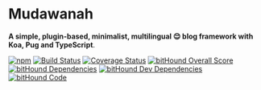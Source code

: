 # Mudawanah

**A simple, plugin-based, minimalist, multilingual 😌 blog framework with Koa, Pug and TypeScript**.

[![npm](https://img.shields.io/npm/v/mudawanah.svg)](https://www.npmjs.com/package/mudawanah)
[![Build Status](https://travis-ci.org/RagibHasin/mudawanah.svg?branch=master)](https://travis-ci.org/RagibHasin/mudawanah)
[![Coverage Status](https://coveralls.io/repos/github/RagibHasin/mudawanah/badge.svg?branch=master)](https://coveralls.io/github/RagibHasin/mudawanah?branch=master)
[![bitHound Overall Score](https://www.bithound.io/github/RagibHasin/mudawanah/badges/score.svg)](https://www.bithound.io/github/RagibHasin/mudawanah)
[![bitHound Dependencies](https://www.bithound.io/github/RagibHasin/mudawanah/badges/dependencies.svg)](https://www.bithound.io/github/RagibHasin/mudawanah/master/dependencies/npm)
[![bitHound Dev Dependencies](https://www.bithound.io/github/RagibHasin/mudawanah/badges/devDependencies.svg)](https://www.bithound.io/github/RagibHasin/mudawanah/master/dependencies/npm)
[![bitHound Code](https://www.bithound.io/github/RagibHasin/mudawanah/badges/code.svg)](https://www.bithound.io/github/RagibHasin/mudawanah)

